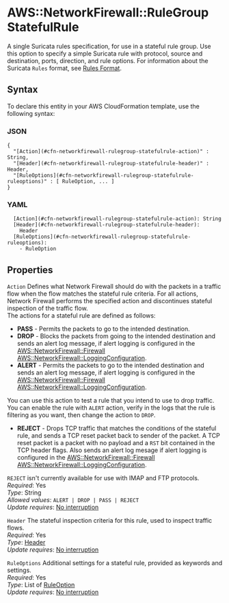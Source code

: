 # AWS::NetworkFirewall::RuleGroup StatefulRule<a name="aws-properties-networkfirewall-rulegroup-statefulrule"></a>

A single Suricata rules specification, for use in a stateful rule group\. Use this option to specify a simple Suricata rule with protocol, source and destination, ports, direction, and rule options\. For information about the Suricata `Rules` format, see [Rules Format](https://suricata.readthedocs.iorules/intro.html#)\.

## Syntax<a name="aws-properties-networkfirewall-rulegroup-statefulrule-syntax"></a>

To declare this entity in your AWS CloudFormation template, use the following syntax:

### JSON<a name="aws-properties-networkfirewall-rulegroup-statefulrule-syntax.json"></a>

```
{
  "[Action](#cfn-networkfirewall-rulegroup-statefulrule-action)" : String,
  "[Header](#cfn-networkfirewall-rulegroup-statefulrule-header)" : Header,
  "[RuleOptions](#cfn-networkfirewall-rulegroup-statefulrule-ruleoptions)" : [ RuleOption, ... ]
}
```

### YAML<a name="aws-properties-networkfirewall-rulegroup-statefulrule-syntax.yaml"></a>

```
  [Action](#cfn-networkfirewall-rulegroup-statefulrule-action): String
  [Header](#cfn-networkfirewall-rulegroup-statefulrule-header):
    Header
  [RuleOptions](#cfn-networkfirewall-rulegroup-statefulrule-ruleoptions):
    - RuleOption
```

## Properties<a name="aws-properties-networkfirewall-rulegroup-statefulrule-properties"></a>

`Action` <a name="cfn-networkfirewall-rulegroup-statefulrule-action"></a>
Defines what Network Firewall should do with the packets in a traffic flow when the flow matches the stateful rule criteria\. For all actions, Network Firewall performs the specified action and discontinues stateful inspection of the traffic flow\.  
The actions for a stateful rule are defined as follows:

- **PASS** \- Permits the packets to go to the intended destination\.
- **DROP** \- Blocks the packets from going to the intended destination and sends an alert log message, if alert logging is configured in the [AWS::NetworkFirewall::Firewall](aws-resource-networkfirewall-firewall.md) [AWS::NetworkFirewall::LoggingConfiguration](aws-resource-networkfirewall-loggingconfiguration.md)\.
- **ALERT** \- Permits the packets to go to the intended destination and sends an alert log message, if alert logging is configured in the [AWS::NetworkFirewall::Firewall](aws-resource-networkfirewall-firewall.md) [AWS::NetworkFirewall::LoggingConfiguration](aws-resource-networkfirewall-loggingconfiguration.md)\.

You can use this action to test a rule that you intend to use to drop traffic\. You can enable the rule with `ALERT` action, verify in the logs that the rule is filtering as you want, then change the action to `DROP`\.

- **REJECT** \- Drops TCP traffic that matches the conditions of the stateful rule, and sends a TCP reset packet back to sender of the packet\. A TCP reset packet is a packet with no payload and a `RST` bit contained in the TCP header flags\. Also sends an alert log mesage if alert logging is configured in the [AWS::NetworkFirewall::Firewall](aws-resource-networkfirewall-firewall.md) [AWS::NetworkFirewall::LoggingConfiguration](aws-resource-networkfirewall-loggingconfiguration.md)\.

`REJECT` isn't currently available for use with IMAP and FTP protocols\.
_Required_: Yes  
_Type_: String  
_Allowed values_: `ALERT | DROP | PASS | REJECT`  
_Update requires_: [No interruption](https://docs.aws.amazon.com/AWSCloudFormation/latest/UserGuide/using-cfn-updating-stacks-update-behaviors.html#update-no-interrupt)

`Header` <a name="cfn-networkfirewall-rulegroup-statefulrule-header"></a>
The stateful inspection criteria for this rule, used to inspect traffic flows\.  
_Required_: Yes  
_Type_: [Header](aws-properties-networkfirewall-rulegroup-header.md)  
_Update requires_: [No interruption](https://docs.aws.amazon.com/AWSCloudFormation/latest/UserGuide/using-cfn-updating-stacks-update-behaviors.html#update-no-interrupt)

`RuleOptions` <a name="cfn-networkfirewall-rulegroup-statefulrule-ruleoptions"></a>
Additional settings for a stateful rule, provided as keywords and settings\.  
_Required_: Yes  
_Type_: List of [RuleOption](aws-properties-networkfirewall-rulegroup-ruleoption.md)  
_Update requires_: [No interruption](https://docs.aws.amazon.com/AWSCloudFormation/latest/UserGuide/using-cfn-updating-stacks-update-behaviors.html#update-no-interrupt)
